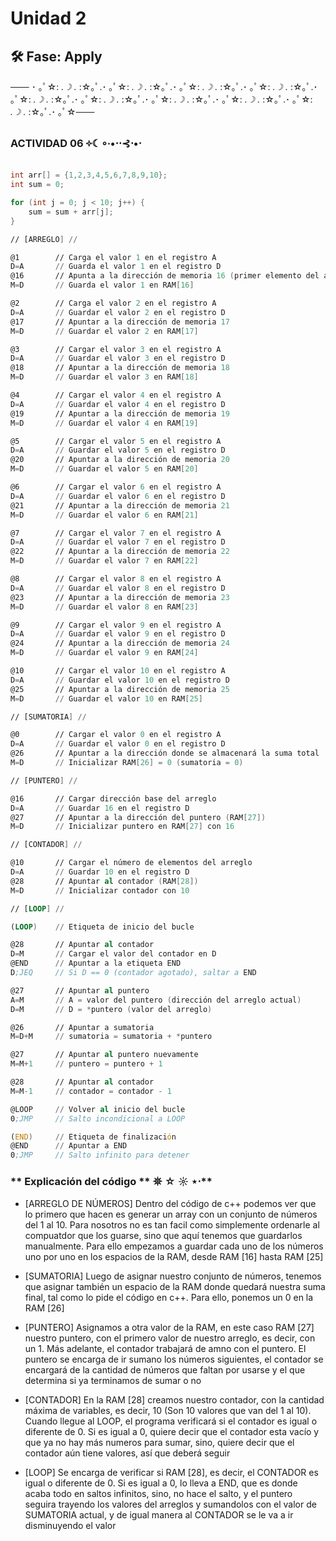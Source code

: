 # Unidad 2


## 🛠 Fase: Apply

─── ･ ｡ﾟ☆: *.☽ .* :☆｡ﾟ.･ ｡ﾟ☆: *.☽ .* :☆｡ﾟ.･ ｡ﾟ☆: *.☽ .* :☆｡ﾟ.･ ｡ﾟ☆: *.☽ .* :☆｡ﾟ.･ ｡ﾟ☆: *.☽ .* :☆｡ﾟ.･ ｡ﾟ☆: *.☽ .* :☆｡ﾟ.･ ｡ﾟ☆: *.☽ .* :☆｡ﾟ.･ ｡ﾟ☆: *.☽ .* :☆｡ﾟ.･ ｡ﾟ☆: *.☽ .* :☆｡ﾟ.･ ｡ﾟ☆───

### **ACTIVIDAD 06 ༓☾∘∙•⋅⋅⊰⋅•⋅**

```c++
int arr[] = {1,2,3,4,5,6,7,8,9,10};
int sum = 0;

for (int j = 0; j < 10; j++) {
    sum = sum + arr[j];
}
```
```.asm
// [ARREGLO] //

@1        // Carga el valor 1 en el registro A  
D=A       // Guarda el valor 1 en el registro D  
@16       // Apunta a la dirección de memoria 16 (primer elemento del arreglo)  
M=D       // Guarda el valor 1 en RAM[16]  

@2        // Carga el valor 2 en el registro A  
D=A       // Guardar el valor 2 en el registro D  
@17       // Apuntar a la dirección de memoria 17  
M=D       // Guardar el valor 2 en RAM[17]  

@3        // Cargar el valor 3 en el registro A  
D=A       // Guardar el valor 3 en el registro D  
@18       // Apuntar a la dirección de memoria 18  
M=D       // Guardar el valor 3 en RAM[18]  

@4        // Cargar el valor 4 en el registro A  
D=A       // Guardar el valor 4 en el registro D  
@19       // Apuntar a la dirección de memoria 19  
M=D       // Guardar el valor 4 en RAM[19]  

@5        // Cargar el valor 5 en el registro A  
D=A       // Guardar el valor 5 en el registro D  
@20       // Apuntar a la dirección de memoria 20  
M=D       // Guardar el valor 5 en RAM[20]  

@6        // Cargar el valor 6 en el registro A  
D=A       // Guardar el valor 6 en el registro D  
@21       // Apuntar a la dirección de memoria 21  
M=D       // Guardar el valor 6 en RAM[21]  

@7        // Cargar el valor 7 en el registro A  
D=A       // Guardar el valor 7 en el registro D  
@22       // Apuntar a la dirección de memoria 22  
M=D       // Guardar el valor 7 en RAM[22]  

@8        // Cargar el valor 8 en el registro A  
D=A       // Guardar el valor 8 en el registro D  
@23       // Apuntar a la dirección de memoria 23  
M=D       // Guardar el valor 8 en RAM[23]  

@9        // Cargar el valor 9 en el registro A  
D=A       // Guardar el valor 9 en el registro D  
@24       // Apuntar a la dirección de memoria 24  
M=D       // Guardar el valor 9 en RAM[24]

@10       // Cargar el valor 10 en el registro A  
D=A       // Guardar el valor 10 en el registro D  
@25       // Apuntar a la dirección de memoria 25  
M=D       // Guardar el valor 10 en RAM[25]  

// [SUMATORIA] //

@0        // Cargar el valor 0 en el registro A  
D=A       // Guardar el valor 0 en el registro D  
@26       // Apuntar a la dirección donde se almacenará la suma total  
M=D       // Inicializar RAM[26] = 0 (sumatoria = 0)

// [PUNTERO] //

@16       // Cargar dirección base del arreglo  
D=A       // Guardar 16 en el registro D  
@27       // Apuntar a la dirección del puntero (RAM[27])  
M=D       // Inicializar puntero en RAM[27] con 16

// [CONTADOR] //

@10       // Cargar el número de elementos del arreglo  
D=A       // Guardar 10 en el registro D  
@28       // Apuntar al contador (RAM[28])  
M=D       // Inicializar contador con 10  

// [LOOP] //

(LOOP)    // Etiqueta de inicio del bucle  

@28       // Apuntar al contador  
D=M       // Cargar el valor del contador en D  
@END      // Apuntar a la etiqueta END  
D;JEQ     // Si D == 0 (contador agotado), saltar a END  

@27       // Apuntar al puntero  
A=M       // A = valor del puntero (dirección del arreglo actual)  
D=M       // D = *puntero (valor del arreglo)  

@26       // Apuntar a sumatoria 
M=D+M     // sumatoria = sumatoria + *puntero  

@27       // Apuntar al puntero nuevamente  
M=M+1     // puntero = puntero + 1  

@28       // Apuntar al contador  
M=M-1     // contador = contador - 1  

@LOOP     // Volver al inicio del bucle  
0;JMP     // Salto incondicional a LOOP  

(END)     // Etiqueta de finalización  
@END      // Apuntar a END  
0;JMP     // Salto infinito para detener
```

### ** Explicación del código ** 𖤓 ☆ ☼ ⋆⋅**
-  [ARREGLO DE NÚMEROS]
Dentro del código de c++ podemos ver que lo primero que hacen es generar un array con un conjunto de números del 1 al 10. Para nosotros no es tan facil como simplemente ordenarle al compuatdor que los guarse, sino que aquí tenemos que guardarlos manualmente. Para ello empezamos a guardar cada uno de los números uno por uno en los espacios de la RAM, desde RAM [16] hasta RAM [25]

-  [SUMATORIA]
Luego de asignar nuestro conjunto de números, tenemos que asignar también un espacio de la RAM donde quedará nuestra suma final, tal como lo pide el código en c++. Para ello, ponemos un 0 en la RAM [26]

-  [PUNTERO]
Asignamos a otra valor de la RAM, en este caso RAM [27] nuestro puntero, con el primero valor de nuestro arreglo, es decir, con un 1. Más adelante, el contador trabajará de amno con el puntero. El puntero se encarga de ir sumano los números siguientes, el contador se encargará de la cantidad de números que faltan por usarse y el que determina si ya terminamos de sumar o no

-  [CONTADOR]
En la RAM [28] creamos nuestro contador, con la cantidad máxima de variables, es decir, 10 (Son 10 valores que van del 1 al 10). Cuando llegue al LOOP, el programa verificará si el contador es igual o diferente de 0. Si es igual a 0, quiere decir que el contador esta vacío y que ya no hay más numeros para sumar, sino, quiere decir que el contador aún tiene valores, así que deberá seguir

-  [LOOP]
Se encarga de verificar si RAM [28], es decir, el CONTADOR es igual o diferente de 0. Si es igual a 0, lo lleva a END, que es donde acaba todo en saltos infinitos, sino, no hace el salto, y el puntero seguira trayendo los valores del arreglos y sumandolos con el valor de SUMATORIA actual, y de igual manera al CONTADOR se le va a ir disminuyendo el valor
